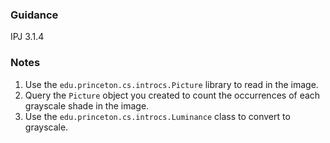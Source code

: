 ### Guidance 
IPJ 3.1.4

### Notes

1. Use the `edu.princeton.cs.introcs.Picture` library to read in the image.
2. Query the `Picture` object you created to count the occurrences of each grayscale shade in the image.
3. Use the `edu.princeton.cs.introcs.Luminance` class to convert to grayscale.